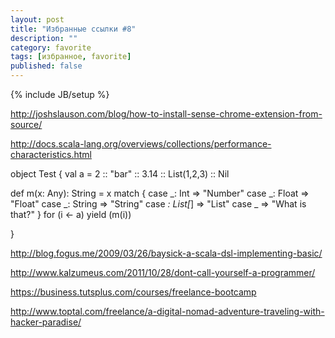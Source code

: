 ```yaml
---
layout: post
title: "Избранные ссылки #8"
description: ""
category: favorite
tags: [избранное, favorite]
published: false
---
```

{% include JB/setup %}

http://joshslauson.com/blog/how-to-install-sense-chrome-extension-from-source/

http://docs.scala-lang.org/overviews/collections/performance-characteristics.html


object Test {
  val a = 2 :: "bar" :: 3.14 :: List(1,2,3) :: Nil

  def m(x: Any): String = x match {
    case _: Int => "Number"
    case _: Float => "Float"
    case _: String => "String"
    case _: List[_] => "List"
    case _ => "What is that?"
  }
  for (i <- a) yield (m(i))

}


http://blog.fogus.me/2009/03/26/baysick-a-scala-dsl-implementing-basic/

http://www.kalzumeus.com/2011/10/28/dont-call-yourself-a-programmer/

https://business.tutsplus.com/courses/freelance-bootcamp

http://www.toptal.com/freelance/a-digital-nomad-adventure-traveling-with-hacker-paradise/
